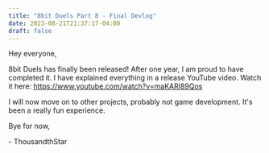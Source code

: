 ```yaml
---
title: "8bit Duels Part 8 - Final Devlog"
date: 2023-08-21T21:37:17-04:00
draft: false
---
```


Hey everyone, 

8bit Duels has finally been released! After one year, I am proud to have completed it. I have explained everything in a release YouTube video. Watch it here: https://www.youtube.com/watch?v=maKARl89Qos

I will now move on to other projects, probably not game development. It's been a really fun experience.

Bye for now,

\- ThousandthStar

